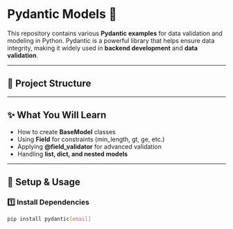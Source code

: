 # Pydantic Models 🚀

This repository contains various **Pydantic examples** for data validation and modeling in Python. Pydantic is a powerful library that helps ensure data integrity, making it widely used in **backend development** and **data validation**.

---

## 📂 Project Structure

---

## ✨ **What You Will Learn**
- How to create **BaseModel** classes
- Using **Field** for constraints (min_length, gt, ge, etc.)
- Applying **@field_validator** for advanced validation
- Handling **list, dict, and nested models**

---

## 🚀 **Setup & Usage**
### 1️⃣ Install Dependencies  
```bash
pip install pydantic[email]

